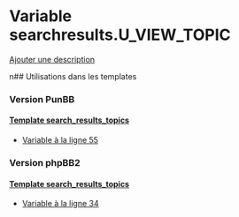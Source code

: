 # Variable searchresults.U_VIEW_TOPIC
[Ajouter une description](https://fa-tvars.appspot.com/searchresults.U_VIEW_TOPIC)

n## Utilisations dans les templates

### Version PunBB

#### [Template search_results_topics](punbb/search_results_topics.md)
* [Variable à la ligne 55](../punbb/search_results_topics.tpl#L55)

### Version phpBB2

#### [Template search_results_topics](subsilver/search_results_topics.md)
* [Variable à la ligne 34](../subsilver/search_results_topics.tpl#L34)